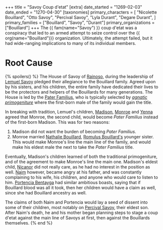 +++
title = "Savoy Coup d'etat"
[extra]
date_started = "1269-02-03"
date_ended = "1270-04-30"
[taxonomies]
primary_characters = [
  "Nicolette Bouillard",
  "Otto Savoy",
  "Percival Savoy",
  "Lyla Durant",
  "Degare Durant",
]
primary_families = ["Bouillard", "Savoy", "Durant"]
primary_organizations = ["Bouillard"]
+++
The {{ fam(name="Savoy") }} coup d'etat was a conspiracy that led to an armed attempt to
seize control over the {{ org(name="Bouillard")}} organization. Ultimately, the attempt
failed, but it had wide-ranging implications to many of its individual members.

#  Root Cause
{% spoilers() %}
The House of Savoy of [Rainoso](@/locations/port-rainoso.md), during the leadership of [Lemuel Savoy](@/characters/lemuel-savoy.md) pledged their allegiance to the Bouillard family. Agreed upon by his sisters, and
his children, the entire family have dedicated their lives to be the protectors and helpers of the Bouillards
for many generations. The House is led by the [Pater Familius](@/families/savoy/index.md#pater-familius), who
is typically selected by 
_[agnatic primogeniture](https://en.wikipedia.org/wiki/Primogeniture#Agnatic_primogeniture)_ where the 
first-born male of the family would gain the title. 

In breaking with tradition, Lemuel's children, [Madison](@/characters/madison.md), 
[Monroe](@/characters/monroe.md) and [Yenna](@/characters/yenna.md) agreed that Monroe, the second child,
would become *Pater Familius* instead of the first-born Madison. This was for two reasons:
  1. Madison did not want the burden of becoming *Pater Familius*.
  2. Monroe married [Nathalie Bouillard](@/characters/nathalie-bouillard.md), 
     [Romulus Bouillard's](@/characters/romulus-bouillard.md) younger sister.
This would make Monroe's line the main line of the family, and would make his eldest male the next to
take the *Pater Familius* title.

Eventually, Madison's children learned of both the traditional primogeniture, and of the agreement to
make Monroe's line the main one. Madison's eldest child, [Nicanor](@/characters/nicanor-savoy.md) did
not really care, as he had no interest in the position as well. [Naim](@/characters/naim-savoy.md)
however, became angry at his father, and was constantly complaining to his wife, his children, and anyone
who would care to listen to him. [Portencia Bentayga](@/characters/portencia-bentayga.md) had similar ambitious boasts, saying that
if Bouillard blood was all it took, then her children would have a claim as well, since she had 
Bouillard ancestry as well. 

The claims of both Naim and Portencia would lay a seed of dissent into some of their children, most notably
on [Percival Savoy](@/characters/percival-savoy.md), their eldest son. After Naim's death, he and his
mother began planning steps to stage a coup d'etat against the main line of Savoys at first, then
against the Bouillards themselves.
{% end %}